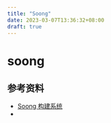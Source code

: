```yaml
---
title: "Soong"
date: 2023-03-07T13:36:32+08:00
draft: true
---
```


# soong


## 参考资料
- [Soong 构建系统](https://source.android.com/docs/setup/build?hl=zh-cn)
- []()